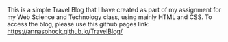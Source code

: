 This is a simple Travel Blog that I have created as part of my assignment for my Web Science and Technology class, using mainly HTML and CSS. To access the blog, please use this github
pages link: https://annasohock.github.io/TravelBlog/
